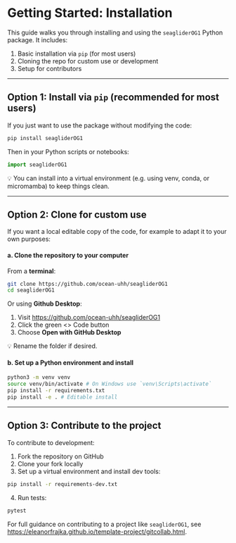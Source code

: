 # Getting Started: Installation

This guide walks you through installing and using the `seagliderOG1` Python package.  It includes:

1. Basic installation via `pip` (for most users)
2. Cloning the repo for custom use or development
3. Setup for contributors

---

## Option 1: Install via `pip` (recommended for most users)

If you just want to use the package without modifying the code:

```bash
pip install seagliderOG1
```

Then in your Python scripts or notebooks:
```python
import seagliderOG1
```
💡 You can install into a virtual environment (e.g. using venv, conda, or micromamba) to keep things clean.

---

## Option 2: Clone for custom use

If you want a local editable copy of the code, for example to adapt it to your own purposes:


#### a. Clone the repository to your computer
From a **terminal**:
```bash
git clone https://github.com/ocean-uhh/seagliderOG1
cd seagliderOG1
```

Or using **Github Desktop**:

1. Visit https://github.com/ocean-uhh/seagliderOG1
2. Click the green <> Code button
3. Choose **Open with GitHub Desktop**

💡 Rename the folder if desired.

#### b. Set up a Python environment and install

```bash
python3 -m venv venv
source venv/bin/activate # On Windows use `venv\Scripts\activate`
pip install -r requirements.txt
pip install -e . # Editable install
```

---

## Option 3: Contribute to the project 

To contribute to development:

1. Fork the repository on GitHub
2. Clone your fork locally
3. Set up a virtual environment and install dev tools:
```bash
pip install -r requirements-dev.txt
```
4. Run tests:
```bash
pytest
```

For full guidance on contributing to a project like `seagliderOG1`, see https://eleanorfrajka.github.io/template-project/gitcollab.html.
